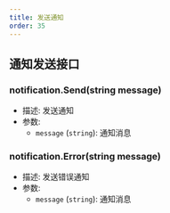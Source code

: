 ```yaml
---
title: 发送通知
order: 35
---
```


## 通知发送接口

### notification.Send(string message)
- 描述: 发送通知
- 参数:
  - `message` (`string`): 通知消息

### notification.Error(string message)
- 描述: 发送错误通知
- 参数:
  - `message` (`string`): 通知消息


